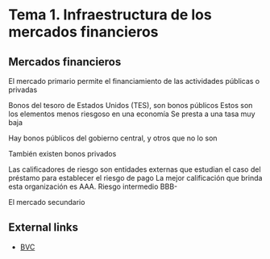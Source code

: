 # Tema 1. Infraestructura de los mercados financieros

## Mercados financieros

El mercado primario permite el financiamiento de las actividades públicas o privadas

Bonos del tesoro de Estados Unidos (TES), son bonos públicos
Estos son los elementos menos riesgoso en una economía
Se presta a una tasa muy baja

Hay bonos públicos del gobierno central, y otros que no lo son

También existen bonos privados

Las calificadores de riesgo son entidades externas que estudian el caso del préstamo para establecer el riesgo de pago
La mejor calificación que brinda esta organización es AAA.
Riesgo intermedio BBB-

El mercado secundario




## External links

- [BVC](https://www.bvc.com.co/Market-Guide)
